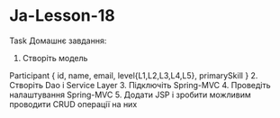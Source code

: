 # Ja-Lesson-18
Task
Домашнє завдання:

1. Створіть модель

Participant {
    id,
    name,
    email,
    level{L1,L2,L3,L4,L5},
    primarySkill
} 
2. Створіть Dao і Service Layer
3. Підключіть Spring-MVC
4. Проведіть налаштування Spring-MVC
5. Додати JSP і зробити можливим проводити CRUD операції на них 
